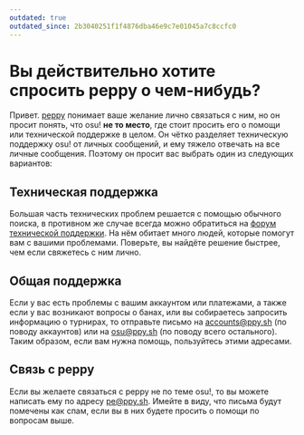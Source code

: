 ```yaml
---
outdated: true
outdated_since: 2b3040251f1f4876dba46e9c7e01045a7c8ccfc0
---
```


# Вы действительно хотите спросить peppy о чем-нибудь?

Привет. [peppy](https://osu.ppy.sh/users/2) понимает ваше желание лично связаться с ним, но он просит понять, что osu! **не то место**, где стоит просить его о помощи или технической поддержке в целом. Он чётко разделяет техническую поддержку osu! от личных сообщений, и ему тяжело отвечать на все личные сообщения. Поэтому он просит вас выбрать один из следующих вариантов:

## Техническая поддержка

Большая часть технических проблем решается с помощью обычного поиска, в противном же случае всегда можно обратиться на [форум технической поддержки](https://osu.ppy.sh/community/forums/5). На нём обитает много людей, которые помогут вам с вашими проблемами. Поверьте, вы найдёте решение быстрее, чем если свяжетесь с ним лично.

## Общая поддержка

Если у вас есть проблемы с вашим аккаунтом или платежами, а также если у вас возникают вопросы о банах, или вы собираетесь запросить информацию о турнирах, то отправьте письмо на [accounts@ppy.sh](mailto:accounts@ppy.sh) (по поводу аккаунтов) или на [osu@ppy.sh](mailto:osu@ppy.sh) (по поводу всего остального). Таким образом, если вам нужна помощь, пользуйтесь этими адресами.

## Связь с peppy

Если вы желаете связаться с peppy не по теме osu!, то вы можете написать ему по адресу [pe@ppy.sh](mailto:pe@ppy.sh). Имейте в виду, что письма будут помечены как спам, если вы в них будете просить о помощи по вопросам выше.
